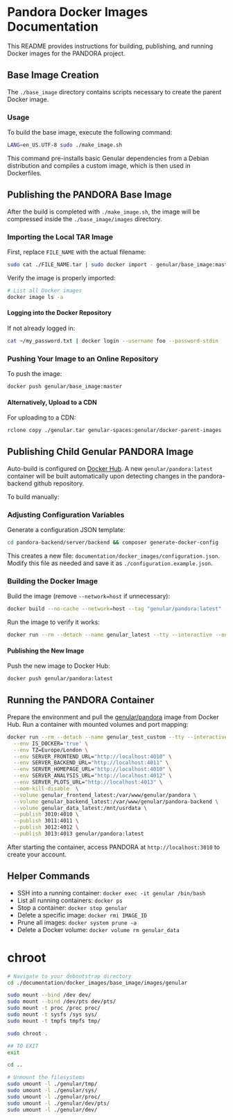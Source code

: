 # Pandora Docker Images Documentation

This README provides instructions for building, publishing, and running Docker images for the PANDORA project.

## Base Image Creation

The `./base_image` directory contains scripts necessary to create the parent Docker image.

### Usage

To build the base image, execute the following command:

```bash
LANG=en_US.UTF-8 sudo ./make_image.sh
```

This command pre-installs basic Genular dependencies from a Debian distribution and compiles a custom image, which is then used in Dockerfiles.

## Publishing the PANDORA Base Image

After the build is completed with `./make_image.sh`, the image will be compressed inside the `./base_image/images` directory.

### Importing the Local TAR Image

First, replace `FILE_NAME` with the actual filename:

```bash
sudo cat ./FILE_NAME.tar | sudo docker import - genular/base_image:master
```

Verify the image is properly imported:

```bash
# List all Docker images
docker image ls -a
```

#### Logging into the Docker Repository

If not already logged in:

```bash
cat ~/my_password.txt | docker login --username foo --password-stdin
```

### Pushing Your Image to an Online Repository

To push the image:

```bash
docker push genular/base_image:master
```

#### Alternatively, Upload to a CDN

For uploading to a CDN:

```bash
rclone copy ./genular.tar genular-spaces:genular/docker-parent-images
```

## Publishing Child Genular PANDORA Image

Auto-build is configured on [Docker Hub](https://hub.docker.com/?namespace=genular). A new `genular/pandora:latest` container will be built automatically upon detecting changes in the pandora-backend github repository.

To build manually:

### Adjusting Configuration Variables

Generate a configuration JSON template:

```bash
cd pandora-backend/server/backend && composer generate-docker-config
```

This creates a new file: `documentation/docker_images/configuration.json`. Modify this file as needed and save it as `./configuration.example.json`.

### Building the Docker Image

Build the image (remove `--network=host` if unnecessary):

```bash
docker build --no-cache --network=host --tag "genular/pandora:latest" --file ./Dockerfile .
```

Run the image to verify it works:

```bash
docker run --rm --detach --name genular_latest --tty --interactive --env IS_DOCKER='true' --env TZ=Europe/London --oom-kill-disable --volume genular_frontend_latest:/var/www/genular/pandora --volume genular_backend_latest:/var/www/genular/pandora-backend --volume genular_data_latest:/mnt/usrdata --publish 3010:3010 --publish 3011:3011 --publish 3012:3012 --publish 3013:3013 genular/pandora:latest
```

#### Publishing the New Image

Push the new image to Docker Hub:

```bash
docker push genular/pandora:latest
```

## Running the PANDORA Container

Prepare the environment and pull the [genular/pandora](https://cloud.docker.com/u/genular/repository/docker/genular/pandora) image from Docker Hub. Run a container with mounted volumes and port mapping:

```bash
docker run --rm --detach --name genular_test_custom --tty --interactive \
  --env IS_DOCKER='true' \
  --env TZ=Europe/London \
  --env SERVER_FRONTEND_URL="http://localhost:4010" \
  --env SERVER_BACKEND_URL="http://localhost:4011" \
  --env SERVER_HOMEPAGE_URL="http://localhost:4010" \
  --env SERVER_ANALYSIS_URL="http://localhost:4012" \
  --env SERVER_PLOTS_URL="http://localhost:4013" \
  --oom-kill-disable  \
  --volume genular_frontend_latest:/var/www/genular/pandora \
  --volume genular_backend_latest:/var/www/genular/pandora-backend \
  --volume genular_data_latest:/mnt/usrdata \
  --publish 3010:4010 \
  --publish 3011:4011 \
  --publish 3012:4012 \
  --publish 3013:4013 genular/pandora:latest
```

After starting the container, access PANDORA at `http://localhost:3010` to create your account.

## Helper Commands

- SSH into a running container:
  `docker exec -it genular /bin/bash`
- List all running containers:
  `docker ps`
- Stop a container:
  `docker stop genular`
- Delete a specific image:
  `docker rmi IMAGE_ID`
- Prune all images:
  `docker system prune -a`
- Delete a Docker volume:
  `docker volume rm genular_data`


# chroot
```bash
# Navigate to your debootstrap directory
cd ./documentation/docker_images/base_image/images/genular

sudo mount --bind /dev dev/
sudo mount --bind /dev/pts dev/pts/
sudo mount -t proc /proc proc/
sudo mount -t sysfs /sys sys/
sudo mount -t tmpfs tmpfs tmp/

sudo chroot .

## TO EXIT
exit

cd ..

# Unmount the filesystems
sudo umount -l ./genular/tmp/
sudo umount -l ./genular/sys/
sudo umount -l ./genular/proc/
sudo umount -l ./genular/dev/pts/
sudo umount -l ./genular/dev/

```

